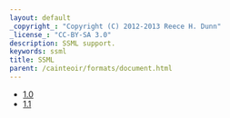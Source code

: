 ```yaml
---
layout: default
_copyright_: "Copyright (C) 2012-2013 Reece H. Dunn"
_license_: "CC-BY-SA 3.0"
description: SSML support.
keywords: ssml
title: SSML
parent: /cainteoir/formats/document.html
---
```


*  [1.0](ssml10)
*  [1.1](ssml11)
